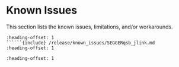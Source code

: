 # Known Issues

This section lists the known issues, limitations, and/or workarounds.

```{include} /release/known_issues/EDMA_examples.md
:heading-offset: 1
``````{include} /release/known_issues/SEGGERqsb_jlink.md
:heading-offset: 1
```

```{include} ../../../../release/known_issues/examples_hello_world_ns_secure_faults_ns_and_secure_faults_trdc_ns_have_incorrect_library_path_in_gui_projects.md
:heading-offset: 1
```